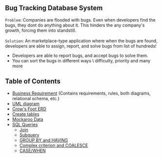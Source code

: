 ## Bug Tracking Database System
`Problem`: Companies are flooded with bugs. Even when developers find the bugs, they dont
do anything about it. This hinders the any company's growth, forcing them into standstill.\
\
`Solution`: An marketplace-type application where when the bugs are found, developers are able to assign, report, and solve bugs from list of hundreds!

- Developers are able to report bugs, and accept bugs to solve them.
- You can sort the bugs in different ways \ difficulty, priority and many more

## Table of Contents

- [Business Requirement](BusinessRequirement.pdf) (Contains requirements, rules, both diagrams, relational schema, etc.)
- [UML diagram](umlDiagram.png)
- [Crow's Foot ERD](crowsFeet.png)
- [Create tables](database/tables.sql)
- [Mockaroo Data](https://github.com/pokhrel-sh/db_Project1/tree/main/database/mockarooData)
- [SQL Queries](database/queries/)
  - [Join](database/queries/query1.sql)
  - [Subquery](database/queries/query2.sql)
  - [GROUP BY and HAVING](database/queries/query3.sql)
  - [Complex criterion and COALESCE](database/queries/query4.sql)
  - [CASE/WHEN](database/queries/query5.sql)
